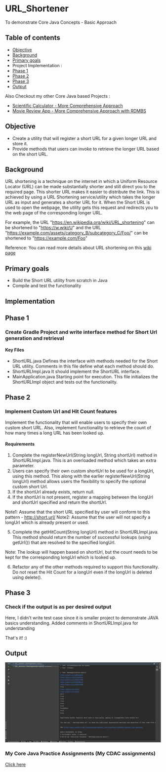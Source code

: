 # URL_Shortener
To demonstrate Core Java Concepts - Basic Approach

## Table of contents
* [Objective](#objective)
* [Background](#background)
* [Primary goals](#primary-goals)
* Project Implementation :
* [Phase 1](#phase-1)
* [Phase 2](#phase-2)
* [Phase 3](#phase-3)
* [Output](#output)

Also Checkout my other Core Java based Projects :
* [Scientific Calculator - More Comprehensive Approach](https://github.com/anuragmaldhure/Scientific_Calculator)
* [Movie Review App - More Comprehensive Approach with RDMBS](https://github.com/anuragmaldhure/Movie_Review_Hackathon)

## Objective
* Create a utility that will register a short URL for a given longer URL and store it. 
* Provide methods that users can invoke to retrieve the longer URL based on the short URL.

## Background
URL shortening is a technique on the internet in which a Uniform Resource Locator (URL) can be made substantially shorter and still direct you to the required page. This shorter URL makes it easier to distribute the link.
This is achieved by using a URL Shortening service/utility which takes the longer URL as input and generates a shorter URL for it. When the Short URL is used to open the webpage, the utility gets this request and redirects you to the web page of the corresponding longer URL.

For example, the URL "https://en.wikipedia.org/wiki/URL_shortening" can be shortened to "https://w.wiki/U" and the URL "https://example.com/assets/category_B/subcategory_C/Foo/" can be shortened to "https://example.com/Foo"

Reference: You can read more details about URL shortening on this [wiki page](https://en.wikipedia.org/wiki/URL_shortening)

## Primary goals
* Build the Short URL utility from scratch in Java
* Compile and test the functionality

## Implementation

## Phase 1 
### Create Gradle Project and write interface method for Short Url generation and retrieval

#### Key Files
* ShortURL.java 
Defines the interface with methods needed for the Short URL utility. Comments in this file define what each method should do.
* ShortURLImpl.java 
It should implement the ShortURL interface.
* MainApplication.java
Starting point for execution. This file initializes the ShortURLImpl object and tests out the functionality. 

## Phase 2 
### Implement Custom Url and Hit Count features
Implement the functionality that will enable users to specify their own custom short URL. Also, implement functionality to retrieve the count of how many times a long URL has been looked up.

#### Requirements
1. Complete the registerNewUrl(String longUrl, String shortUrl) method in ShortURLImpl.java. This is an overloaded method which takes an extra parameter.
2. Users can specify their own custom shortUrl to be used for a longUrl, using this method. This along with the earlier registerNewUrl(String longUrl) method allows users the flexibility to specify the optional custom short Url.
3. If the shortUrl already exists, return null.
4. If the shortUrl is not present, register a mapping between the longUrl and shortUrl specified and return the shortUrl.

Note1: Assume that the short URL specified by user will conform to this pattern - http://short.url/<alphanumericstring>
Note2: Assume that the user will not specify a longUrl which is already present or used.

5. Complete the getHitCount(String longUrl) method in ShortURLImpl.java.
This method should return the number of successful lookups (using getUrl()) that are resolved to the specified longUrl.

Note: The lookup will happen based on shortUrl, but the count needs to be kept for the corresponding longUrl which is looked up.

6. Refactor any of the other methods required to support this functionality.
Do not reset the Hit Count for a longUrl even if the longUrl is deleted using delete().

## Phase 3 
### Check if the output is as per desired output 
Here, I didn't write test case since it is smaller project to demonstrate JAVA basics understanding.
Added comments in ShortURLImpl.java for understanding

That's it! :)

## Output

![Local Image](./output.png)

### My Core Java Practice Assignments (My CDAC assignments)
[Click here](https://github.com/D3-80316-Anurag-Maldhure/JAVA_Assignments)







